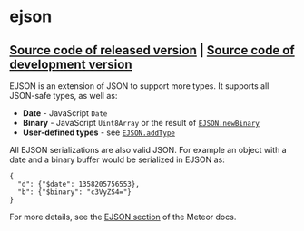 # ejson
[Source code of released version](https://github.com/meteor/meteor/tree/master/packages/ejson) | [Source code of development version](https://github.com/meteor/meteor/tree/master/packages/ejson)
---

EJSON is an extension of JSON to support more types. It supports all JSON-safe
types, as well as:

 - **Date** - JavaScript `Date`
 - **Binary** - JavaScript `Uint8Array` or the
   result of [`EJSON.newBinary`](http://docs.meteor.com/#ejson_new_binary)
 - **User-defined types** - see [`EJSON.addType`](http://docs.meteor.com/#ejson_add_type)

All EJSON serializations are also valid JSON.  For example an object with a date
and a binary buffer would be serialized in EJSON as:

    {
      "d": {"$date": 1358205756553},
      "b": {"$binary": "c3VyZS4="}
    }

For more details, see the [EJSON section](http://docs.meteor.com/#ejson) of the Meteor docs.